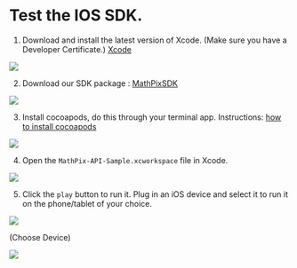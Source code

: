 # Test the IOS SDK.

1. Download and install the latest version of Xcode. (Make sure you have a Developer Certificate.)   [Xcode](https://developer.apple.com/xcode/downloads/)

![](https://cloud.githubusercontent.com/assets/10217513/22681651/537455aa-ed49-11e6-8467-463c0e42c0c3.png)

2. Download our SDK package : [MathPixSDK](https://github.com/Mathpix/ios-sample)

![](https://cloud.githubusercontent.com/assets/10217513/22681654/5a2c8c28-ed49-11e6-8777-12e919d72484.png)

3. Install cocoapods, do this through your terminal app. Instructions: [how to install cocoapods](http://stackoverflow.com/questions/20755044/how-to-install-cocoa-pods)

![](https://cloud.githubusercontent.com/assets/10217513/22681640/4565c322-ed49-11e6-9cee-e48a2e25834e.png)

4. Open the `MathPix-API-Sample.xcworkspace` file in Xcode.

![](https://cloud.githubusercontent.com/assets/10217513/22681636/3dfcc252-ed49-11e6-8cef-01e601a9b819.png)

5. Click the `play` button to run it. Plug in an iOS device and select it to run it on the phone/tablet of your choice.

![](https://cloud.githubusercontent.com/assets/10217513/22681629/36cc317a-ed49-11e6-840c-5e6b33f21ecd.png)

(Choose Device)

![](https://cloud.githubusercontent.com/assets/10217513/22681646/4c001598-ed49-11e6-916c-80c2aceaba6b.png)
